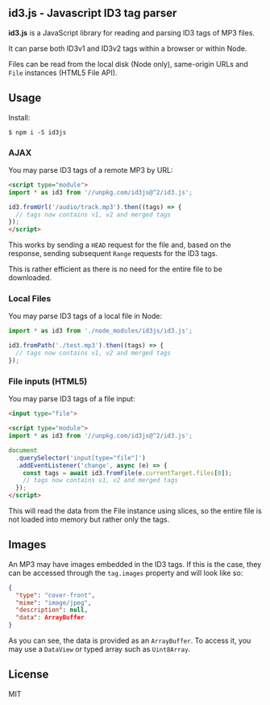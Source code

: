 ## id3.js - Javascript ID3 tag parser

**id3.js** is a JavaScript library for reading and parsing ID3 tags of MP3
files.

It can parse both ID3v1 and ID3v2 tags within a browser or within Node.

Files can be read from the local disk (Node only), same-origin URLs
and `File` instances (HTML5 File API).

## Usage

Install:

```
$ npm i -S id3js
```

### AJAX

You may parse ID3 tags of a remote MP3 by URL:

```html
<script type="module">
import * as id3 from '//unpkg.com/id3js@^2/id3.js';

id3.fromUrl('/audio/track.mp3').then((tags) => {
  // tags now contains v1, v2 and merged tags
});
</script>
```

This works by sending a `HEAD` request for the file and, based on the response,
sending subsequent `Range` requests for the ID3 tags.

This is rather efficient as there is no need for the entire file to be
downloaded.

### Local Files

You may parse ID3 tags of a local file in Node:

```ts
import * as id3 from './node_modules/id3js/id3.js';

id3.fromPath('./test.mp3').then((tags) => {
  // tags now contains v1, v2 and merged tags
});
```

### File inputs (HTML5)

You may parse ID3 tags of a file input:

```html
<input type="file">

<script type="module">
import * as id3 from '//unpkg.com/id3js@^2/id3.js';

document
  .querySelector('input[type="file"]')
  .addEventListener('change', async (e) => {
    const tags = await id3.fromFile(e.currentTarget.files[0]);
    // tags now contains v1, v2 and merged tags
  });
</script>
```

This will read the data from the File instance using slices,
so the entire file is not loaded into memory but rather only the tags.

## Images

An MP3 may have images embedded in the ID3 tags. If this is the case,
they can be accessed through the `tag.images` property and will
look like so:

```json
{
  "type": "cover-front",
  "mime": "image/jpeg",
  "description": null,
  "data": ArrayBuffer
}
```

As you can see, the data is provided as an `ArrayBuffer`.
To access it, you may use a `DataView` or typed array such
as `Uint8Array`.

## License

MIT
